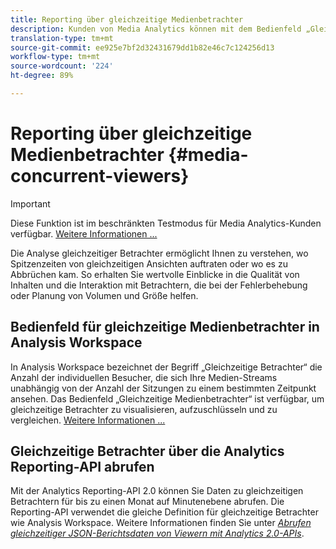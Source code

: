 ```yaml
---
title: Reporting über gleichzeitige Medienbetrachter
description: Kunden von Media Analytics können mit dem Bedienfeld „Gleichzeitige Medienbetrachter“ in Analysis Workspace gleichzeitige Betrachter analysieren, um zu verstehen, wo Spitzenzeiten von gleichzeitigen Ansichten auftraten oder wo es zu Abbrüchen kam.
translation-type: tm+mt
source-git-commit: ee925e7bf2d32431679dd1b82e46c7c124256d13
workflow-type: tm+mt
source-wordcount: '224'
ht-degree: 89%

---
```



# Reporting über gleichzeitige Medienbetrachter {#media-concurrent-viewers}

>[!IMPORTANT]
>
>Diese Funktion ist im beschränkten Testmodus für Media Analytics-Kunden verfügbar. [Weitere Informationen ...](https://docs.adobe.com/content/help/de-DE/analytics/landing/an-releases.html)

Die Analyse gleichzeitiger Betrachter ermöglicht Ihnen zu verstehen, wo Spitzenzeiten von gleichzeitigen Ansichten auftraten oder wo es zu Abbrüchen kam. So erhalten Sie wertvolle Einblicke in die Qualität von Inhalten und die Interaktion mit Betrachtern, die bei der Fehlerbehebung oder Planung von Volumen und Größe helfen.

## Bedienfeld für gleichzeitige Medienbetrachter in Analysis Workspace

In Analysis Workspace bezeichnet der Begriff „Gleichzeitige Betrachter“ die Anzahl der individuellen Besucher, die sich Ihre Medien-Streams unabhängig von der Anzahl der Sitzungen zu einem bestimmten Zeitpunkt ansehen. Das Bedienfeld „Gleichzeitige Medienbetrachter“ ist verfügbar, um gleichzeitige Betrachter zu visualisieren, aufzuschlüsseln und zu vergleichen. [Weitere Informationen ...](https://docs.adobe.com/content/help/de-DE/analytics/analyze/analysis-workspace/panels/media-concurrent-viewers.html)

## Gleichzeitige Betrachter über die Analytics Reporting-API abrufen

Mit der Analytics Reporting-API 2.0 können Sie Daten zu gleichzeitigen Betrachtern für bis zu einen Monat auf Minutenebene abrufen. Die Reporting-API verwendet die gleiche Definition für gleichzeitige Betrachter wie Analysis Workspace.  Weitere Informationen finden Sie unter [_*Abrufen gleichzeitiger JSON-Berichtsdaten von Viewern mit Analytics 2.0-APIs*_](https://docs.adobe.com/content/help/en/media-analytics/using/media-reports/media-default-reports/get-concurrent-json20.html).

